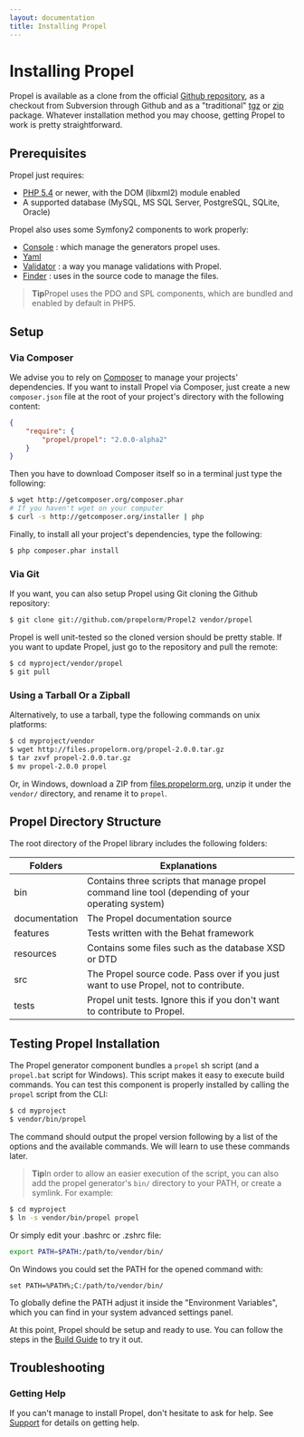 ```yaml
---
layout: documentation
title: Installing Propel
---
```


# Installing Propel #

Propel is available as a clone from the official [Github repository](http://github.com/propelorm/Propel2), as a checkout from Subversion through Github and as a "traditional" [tgz](https://github.com/propelorm/Propel2/tarball/master) or [zip](https://github.com/propelorm/Propel2/zipball/master) package. Whatever installation method you may choose, getting Propel to work is pretty straightforward.

## Prerequisites ##

Propel just requires:

* [PHP 5.4](http://www.php.net/) or newer, with the DOM (libxml2) module enabled
* A supported database (MySQL, MS SQL Server, PostgreSQL, SQLite, Oracle)

Propel also uses some Symfony2 components to work properly:

* [Console](https://github.com/symfony/Console) : which manage the generators propel uses.
* [Yaml](https://github.com/symfony/Yaml)
* [Validator](https://github.com/symfony/Validator) : a way you manage validations with Propel.
* [Finder](https://github.com/symfony/Finder) : uses in the source code to manage the files.

>**Tip**Propel uses the PDO and SPL components, which are bundled and enabled by default in PHP5.

## Setup ##

### Via Composer ###

We advise you to rely on [Composer](http://getcomposer.org/) to manage your projects' dependencies. If you want to install Propel via Composer, just create a new `composer.json` file at the root of your project's directory with the following content:

```json
{
    "require": {
        "propel/propel": "2.0.0-alpha2"
    }
}
```

Then you have to download Composer itself so in a terminal just type the following:

```bash
$ wget http://getcomposer.org/composer.phar
# If you haven't wget on your computer
$ curl -s http://getcomposer.org/installer | php
```

Finally, to install all your project's dependencies, type the following:

```bash
$ php composer.phar install
```

### Via Git ###

If you want, you can also setup Propel using Git cloning the Github repository:

```bash
$ git clone git://github.com/propelorm/Propel2 vendor/propel
```

Propel is well unit-tested so the cloned version should be pretty stable. If you want to update Propel, just go to the repository and pull the remote:

```bash
$ cd myproject/vendor/propel
$ git pull
```

### Using a Tarball Or a Zipball ###

Alternatively, to use a tarball, type the following commands on unix platforms:

```bash
$ cd myproject/vendor
$ wget http://files.propelorm.org/propel-2.0.0.tar.gz
$ tar zxvf propel-2.0.0.tar.gz
$ mv propel-2.0.0 propel
```

Or, in Windows, download a ZIP from [files.propelorm.org](http://files.propelorm.org), unzip it under the `vendor/` directory, and rename it to `propel`.

## Propel Directory Structure ##

The root directory of the Propel library includes the following folders:

|Folders        |Explanations
|---------------|----------------------------------------------------------------------
|bin            |Contains three scripts that manage propel command line tool (depending of your operating system)
|documentation  |The Propel documentation source
|features       |Tests written with the Behat framework
|resources      |Contains some files such as the database XSD or DTD
|src            |The Propel source code. Pass over if you just want to use Propel, not to contribute.
|tests          |Propel unit tests. Ignore this if you don't want to contribute to Propel.

## Testing Propel Installation ##

The Propel generator component bundles a `propel` sh script (and a `propel.bat` script for Windows). This script makes it easy to execute build commands. You can test this component is properly installed by calling the `propel` script from the CLI:

```bash
$ cd myproject
$ vendor/bin/propel
```

The command should output the propel version following by a list of the options and the available commands. We will learn to use these commands later.

>**Tip**In order to allow an easier execution of the script, you can also add the propel generator's `bin/` directory to your PATH, or create a symlink. For example:

```bash
$ cd myproject
$ ln -s vendor/bin/propel propel
```

Or simply edit your .bashrc or .zshrc file:

```bash
export PATH=$PATH:/path/to/vendor/bin/
```

On Windows you could set the PATH for the opened command with:

```
set PATH=%PATH%;C:/path/to/vendor/bin/
```

To globally define the PATH adjust it inside the "Environment Variables", which
you can find in your system advanced settings panel.


At this point, Propel should be setup and ready to use. You can follow the steps in the [Build Guide](02-buildtime.html) to try it out.

## Troubleshooting ##

### Getting Help ###

If you can't manage to install Propel, don't hesitate to ask for help. See
[Support](../support) for details on getting help.
